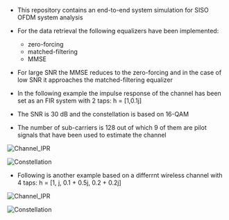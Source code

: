 - This repository contains an end-to-end system simulation for SISO OFDM system analysis
- For the data retrieval the following equalizers have been implemented:
     - zero-forcing
     - matched-filtering
     - MMSE
       
- For large SNR the MMSE reduces to the zero-forcing and in the case of low SNR it approaches the matched-filtering equalizer 
- In the following example the impulse response of the channel has been set as an FIR system with 2 taps: h = [1,0.1j]
- The SNR is 30 dB and the constellation is based on 16-QAM
- The number of sub-carriers is 128 out of which 9 of them are pilot signals that have been used to estimate the channel


![Channel_IPR](https://github.com/Shahrokh-Hamidi/OFDM-End-to-End-simulation/assets/156338354/1a6de366-d331-4496-b09f-37c30c6f78bc)




![Constellation](https://github.com/Shahrokh-Hamidi/OFDM-End-to-End-simulation/assets/156338354/d6fa784e-8781-4a6f-800c-bc312043e1cc)



 - Following is another example based on a differrnt wireless channel with 4 taps: h = [1,   j,   0.1 + 0.5j,   0.2 + 0.2j]

![Channel_IPR](https://github.com/Shahrokh-Hamidi/OFDM-End-to-End-simulation/assets/156338354/e78c72fa-da38-4f48-b9e2-61fdb5c6e5d3)


![Constellation](https://github.com/Shahrokh-Hamidi/OFDM-End-to-End-simulation/assets/156338354/3435e4a3-1acc-4a60-a628-8374ede2ff20)
